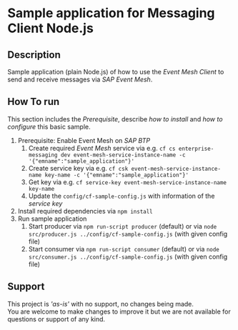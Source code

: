 # Sample application for Messaging Client Node.js

## Description
Sample application (plain Node.js) of how to use the _Event Mesh Client_ to send and receive messages via _SAP Event Mesh_.

## How To run
This section includes the _Prerequisite_, describe _how to install_ and _how to configure_ this basic sample.

  1. Prerequisite: Enable Event Mesh on _SAP BTP_ 
      1. Create required _Event Mesh_ service via e.g. `cf cs enterprise-messaging dev event-mesh-service-instance-name -c '{"emname":"sample_application"}'`
      1. Create service key via e.g. `cf csk event-mesh-service-instance-name key-name -c '{"emname":"sample_application"}'`
      1. Get key via e.g. `cf service-key event-mesh-service-instance-name key-name`
      1. Update the `config/cf-sample-config.js` with information of the _service key_
  1. Install required dependencies via `npm install` 
  1. Run sample application
      1. Start producer via `npm run-script producer` (default) or via `node src/producer.js ../config/cf-sample-config.js` (with given config file)
      1. Start consumer via `npm run-script consumer` (default) or via `node src/consumer.js ../config/cf-sample-config.js` (with given config file)

## Support
This project is _'as-is'_ with no support, no changes being made.  
You are welcome to make changes to improve it but we are not available for questions or support of any kind.

